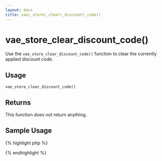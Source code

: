 ```yaml
---
layout: docs
title: vae\_store\_clear\_discount\_code()
---
```


# vae\_store\_clear\_discount\_code()

Use the `vae_store_clear_discount_code()` function to clear the
currently applied discount code.

## Usage

`vae_store_clear_discount_code()`

## Returns

This function does not return anything.

## Sample Usage

{% highlight php %}
<?php
// Remove the currently applied discount code
vae_store_clear_discount_code();
?>
{% endhighlight %}

